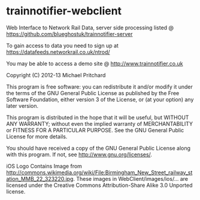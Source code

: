 trainnotifier-webclient
======================
Web Interface to Network Rail Data, server side processing listed @ https://github.com/blueghostuk/trainnotifier-server

To gain access to data you need to sign up at https://datafeeds.networkrail.co.uk/ntrod/

You may be able to access a demo site @ http://www.trainnotifier.co.uk

Copyright (C) 2012-13 Michael Pritchard

This program is free software: you can redistribute it and/or modify
it under the terms of the GNU General Public License as published by
the Free Software Foundation, either version 3 of the License, or
(at your option) any later version.

This program is distributed in the hope that it will be useful,
but WITHOUT ANY WARRANTY; without even the implied warranty of
MERCHANTABILITY or FITNESS FOR A PARTICULAR PURPOSE.  See the
GNU General Public License for more details.

You should have received a copy of the GNU General Public License
along with this program.  If not, see <http://www.gnu.org/licenses/>.

iOS Logo Contains Image from http://commons.wikimedia.org/wiki/File:Birmingham_New_Street_railway_station_MMB_22_323220.jpg.
These images in WebClient/images/ios/... are licensed under the Creative Commons Attribution-Share Alike 3.0 Unported license.
